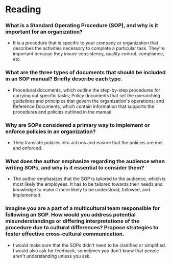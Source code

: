 # Reading

### What is a Standard Operating Procedure (SOP), and why is it important for an organization?
- It is a procedure that is specific to your company or organization that describes the activities necessary to complete a particular task. They're important because they insure consistency, quality control. compliance, etc. 

### What are the three types of documents that should be included in an SOP manual? Briefly describe each type.
- Procedural documents, which outline the step-by-step procedures for carrying out specific tasks; Policy documents that set the overarching guidelines and principles that govern the organization's operations; and Reference Documents, which contain information that supports the procedures and policies outlined in the manual.

### Why are SOPs considered a primary way to implement or enforce policies in an organization?
- They translate policies into actions and ensure that the policies are met and enforced. 

### What does the author emphasize regarding the audience when writing SOPs, and why is it essential to consider them?
- The author emphasizes that the SOP is tailored to the audience, which is most likely the employees. It has to be tailored towards their needs and knowledge to make it more likely to be understood, followed, and implemented. 

### Imagine you are a part of a multicultural team responsible for following an SOP. How would you address potential misunderstandings or differing interpretations of the procedure due to cultural differences? Propose strategies to foster effective cross-cultural communication.
- I would make sure that the SOPs didn't need to be clairified or simplified. I would also ask for feedback, sometimes you don't know that people aren't understanding unless you ask. 
